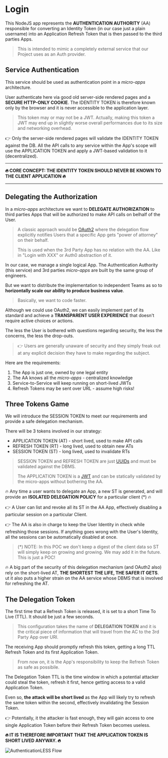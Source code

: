 # Login

This NodeJS app represents the **AUTHENTICATION AUTHORITY** (AA) responsible for converting an Identity Token (in our case just a plain username) into an Application Refresh Token that is then passed to the third parties Apps.

> This is intended to mimic a completely external service that our Project uses as an Auth provider.

## Service Authentication

This service should be used as authentication point in a _micro-apps_ architecture.

User authenticate here via good old server-side rendered pages and a **SECURE HTTP-ONLY COOKIE**. The IDENTITY TOKEN is therefore known only
by the browser and it is never accessible to the application layer.

> This token may or may not be a JWT. Actually, making this token a JWT may end up in slightly worse overall performances due to its size and networking overhead.

👉 Only the server-side rendered pages will validate the IDENTITY TOKEN against the DB. All the API calls to any service within the App's scope will use the APPLICATION TOKEN and apply a JWT-based validation to it (decentralized).

---

**🔥 CORE CONCEPT: THE IDENTITY TOKEN SHOULD NEVER BE KNOWN TO THE CLIENT APPLICATION 🔥**

---

## Delegating the Authorization

In a _micro-apps_ architecture we want to **DELEGATE AUTHORIZATION** to third parties Apps that will be authorized to make API calls on belhalf of the User.

> A classic approach would be [OAuth2](https://oauth.net/2/) where the delegation flow explicitly notifies Users that a specific App gets "power of attorney" on their behalf.
>
> This is used when the 3rd Party App has no relation with the AA. Like in "Login with XXX" or Auth0 abstraction of it.

In our case, we manage a single logical App. The Authentication Authority (this service) and 3rd parties _micro-apps_ are built by the same group of engineers.

But we want to distribute the implementation to independent Teams as so to **horizontally scale our ability to produce business value**.

> Basically, we want to code faster.

Although we could use OAuth2, we can easily implement part of its standard and achieve a **TRANSPARENT USER EXPERIENCE** that doesn't require active choices or actions.

The less the User is bothered with questions regarding security, the less the concerns, the less the drop-outs.

> 👉 Users are generally unaware of security and they simply freak out at any explicit decision they have to make regarding the subject.

Here are the requirements:

1. The App is just one, owned by one legal entity
2. The AA knows all the _micro-apps_ - centralized knowledge
3. Service-to-Service will keep running on short-lived JWTs
4. Refresh Tokens may be sent over URL - assume high risks!

## Three Tokens Game

We will introduce the SESSION TOKEN to meet our requirements and provide a safe delegation mechanism.

There will be 3 tokens involved in our strategy:

- APPLICATION TOKEN (AT) - short lived, used to make API calls
- REFRESH TOKEN (RT) - long lived, used to obtain new ATs
- SESSION TOKEN (ST) - long lived, used to invalidate RTs

> SESSION TOKEN and REFRESH TOKEN are just [UUIDs](https://en.wikipedia.org/wiki/Universally_unique_identifier) and must be validated against the DBMS.
>
> The APPLICATION TOKEN is a [JWT](https://jwt.io/) and can be statically validated by the micro-apps without bothering the AA.

🔥 Any time a user wants to delegate an App, a new ST is generated, and will provide an **ISOLATED DELEGATION POLICY** for a particular client (\*) 🔥

👉 A User can list and revoke all its ST in the AA App, effectively disabling a particular session on a particular Client.

👉 The AA is also in charge to keep the User Identity in check while refreshing those sessions. If anything goes wrong with the User's Identity, all the sessions can be automatically disabled at once.

> (\*) NOTE: In this POC we don't keep a digest of the client data so ST will simply keep on growing and growing. We may add it in the future. This is just a POC!

🔥 A big part of the security of this delegation mechanism (and OAuth2 also) rely on the short-lived AT, **THE SHORTEST THE LIFE, THE SAFER IT GETS**. ut it also puts a higher strain on the AA service whose DBMS that is involved for refreshing the AT.

## The Delegation Token

The first time that a Refresh Token is released, it is set to a short Time To Live (TTL). It should be just a few seconds.

> This configuration takes the name of **DELEGATION TOKEN** and it is the critical piece of information that will travel from the AC to the 3rd Party App over URI.

The receiving App should promptly refresh this token, getting a long TTL Refresh Token and its first Application Token.

> From now on, it is the App's responsibility to keep the Refresh Token as safe as possibile.

The Delegation Token TTL is the time window in which a potential attacker could steal the token, refresh it first, hence getting access to a valid Application Token.

Even so, **the attack will be short lived** as the App will likely try to refresh the same token within the second, effectively invalidating the Session Token.

👉 Potentially, it the attacker is fast enough, they will gain access to one single Application Token before their Refresh Token becomes useless.

**🔥 IT IS THEREFORE IMPORTANT THAT THE APPLICATION TOKEN IS SHORT LIVED ANYWAY. 🔥**

![AuthenticationLESS Flow](../../docs/diagrams/authentication-less-flow.svg)
